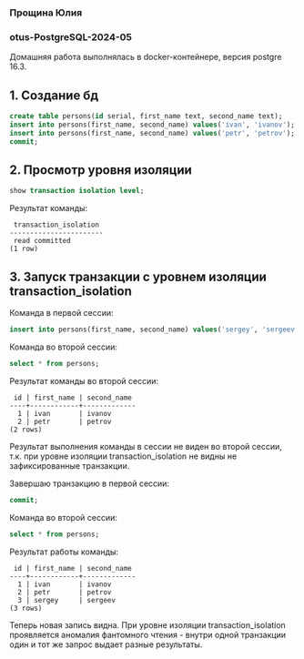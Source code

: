 ### Прощина Юлия
### otus-PostgreSQL-2024-05

Домашняя работа выполнялась в docker-контейнере, версия postgre 16.3.

## 1. Создание бд
```sql
create table persons(id serial, first_name text, second_name text);
insert into persons(first_name, second_name) values('ivan', 'ivanov');
insert into persons(first_name, second_name) values('petr', 'petrov');
commit;
```
## 2. Просмотр уровня изоляции
```sql
show transaction isolation level;
```
Результат команды:
```
 transaction_isolation 
-----------------------
 read committed
(1 row)
```

## 3. Запуск транзакции с уровнем изоляции transaction_isolation
Команда в первой сессии:
```sql
insert into persons(first_name, second_name) values('sergey', 'sergeev');
```
Команда во второй сессии:
```sql
select * from persons;
```
Результат команды во второй сессии:
```
 id | first_name | second_name 
----+------------+-------------
  1 | ivan       | ivanov
  2 | petr       | petrov
(2 rows)
```
Результат выполнения команды в сессии не виден во второй сессии, т.к. при уровне изоляции transaction_isolation не видны не зафиксированные транзакции.

Завершаю транзакцию в первой сессии:
```sql
commit;
```
Команда во второй сессии:
```sql
select * from persons;
```
Результат работы команды:
```
 id | first_name | second_name 
----+------------+-------------
  1 | ivan       | ivanov
  2 | petr       | petrov
  3 | sergey     | sergeev
(3 rows)
```
Теперь новая запись видна. При уровне изоляции transaction_isolation проявляется аномалия фантомного чтения - внутри одной транзакции один и тот же запрос выдает разные результаты.
